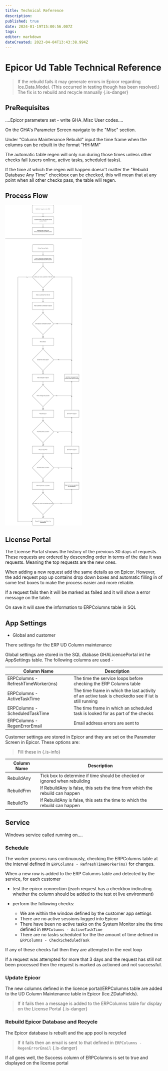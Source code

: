 ```yaml
---
title: Technical Reference
description: 
published: true
date: 2024-01-19T15:00:56.007Z
tags: 
editor: markdown
dateCreated: 2023-04-04T13:43:38.994Z
---
```


# Epicor Ud Table Technical Reference


> If the rebuild fails it may generate errors in Epicor regarding Ice.Data.Model. (This occurred in testing though has been resolved.) The fix is to rebuild and recycle manually
{.is-danger}

## PreRequisites

....Epicor parameters set - write GHA_Misc User codes....

On the GHA's Parameter Screen navigate to the "Misc" section.

Under "Column Maintenance Rebuild" input the time frame when the columns can be rebuilt in the format "HH:MM" 

The automatic table regen will only run during those times unless other checks fail (users online, active tasks, scheduled tasks).

If the time at which the regen will happen doesn't matter the "Rebuild Database Any Time" checkbox can be checked, this will mean that at any point when all other checks pass, the table will regen.

## Process Flow
![flowchartepicortables_(4).png](/flowchartepicortables_(4).png)






## License Portal


The License Portal shows the history of the previous 30 days of requests. These requests are ordered by descending order in terms of the date it was requests. Meaning the top requests are the new ones. 

When adding a new request add the same details as on Epicor. However, the add request pop up contains drop down boxes and automatic filling in of some text boxes to make the process easier and more reliable.

If a request fails then it will be marked as failed and it will show a error message on the table.

On save it will save the information to ERPColumns table in SQL




## App Settings

- Global and customer

There settings for the ERP UD Column maintenance 

Global settings are stored in the SQL dtabase GHALicencePortal int he AppSettings table. The following columns are used - 

| Column Name | Description |
|---|---|
|ERPColumns - RefreshTimeWorker(ms)| The time the service loops before checking the ERP Columns table|
| ERPColumns - ActiveTaskTime | The time frame in which the last activity of an active task is checkedto see if iut is still running |
|ERPColumns - ScheduledTaskTime| The time frame in which an scheduled task is looked for as part of the checks|
|ERPColumns - RegenErrorEmail|Email address errors are sent to|



Customer settings are stored in Epicor and they are set on the Parameter Screen in Epicor. These options are:

> Fill these in
{.is-info}


| Column Name | Description |
|---|---|
|RebuildAny| Tick box to determine if time should be checked or ignored when rebuilding|
|RebuildFrm| If RebuildAny is false, this sets the time from which the rebuild can happen|
|RebuildTo| If RebuildAny is false, this sets the time to which the rebuild can happen|

##  Service

Windows service called running on....

### Schedule

The worker process runs continuously, checking the ERPColumns table at the interval defined in `ERPColumns - RefreshTimeWorker(ms)` for changes.

When a new row is added to the ERP Columns table and detected by the service, for each customer 

- test the epicor connection (each request has a checkbox indicating whether the column should be added to the test ot live environment)

- perform the following checks:
  - We are within the window defined by the customer app settings
  - There are no active sessions logged into Epicor
  - There have been no active tasks on the System Monitor sine the time defined in `ERPColumns - ActiveTaskTime`
  - There are no tasks scheduled for the the amount of time defined in `ERPColumns - CheckScheduledTask`

If any of these checks fail then they are attempted in the next loop

If a request was attempted for more that 3 days and the request has still not been processed then the request is marked as actioned and not successful. 


### Update Epicor

The new columns defined in the licence portal/ERPColumns table are added to the UD Column Maintenance table in Epicor (Ice.ZDataFields).

> If it fails then a message is added to the ERPColumns table for display on the License Portal
{.is-danger}


### Rebuild Epicor Database and Recycle

The Epicor database is rebuilt and the app pool is recycled

> If it fails then an email is sent to that defined in `ERPColumns - RegenErrorEmail`
> {.is-danger}

If all goes well, the Success column of ERPColumns is set to true and displayed on the license portal

